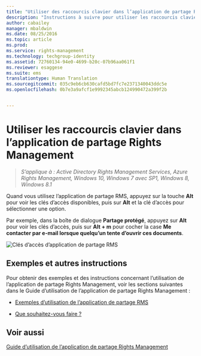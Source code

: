 ```yaml
---
title: "Utiliser des raccourcis clavier dans l’application de partage Rights Management | Azure RMS"
description: "Instructions à suivre pour utiliser les raccourcis clavier avec l’application de partage RMS pour Windows."
author: cabailey
manager: mbaldwin
ms.date: 08/25/2016
ms.topic: article
ms.prod: 
ms.service: rights-management
ms.technology: techgroup-identity
ms.assetid: 72760134-94e0-4699-b20c-07b96aa061f1
ms.reviewer: esaggese
ms.suite: ems
translationtype: Human Translation
ms.sourcegitcommit: 035c9eb6cb630cafd5bd7fc7e2371340043ddc5e
ms.openlocfilehash: 0b7e3a9afcf1e9992345abcb124990472a399f2b


---
```


# Utiliser les raccourcis clavier dans l’application de partage Rights Management

>*S’applique à : Active Directory Rights Management Services, Azure Rights Management, Windows 10, Windows 7 avec SP1, Windows 8, Windows 8.1*

Quand vous utilisez l’application de partage RMS, appuyez sur la touche **Alt** pour voir les clés d’accès disponibles, puis sur **Alt** et la clé d’accès pour sélectionner une option.

Par exemple, dans la boîte de dialogue **Partage protégé**, appuyez sur **Alt** pour voir les clés d’accès, puis sur **Alt + m** pour cocher la case **Me contacter par e-mail lorsque quelqu’un tente d’ouvrir ces documents**.

![Clés d’accès d’application de partage RMS](../media/ADRMS_MSRMSApp_AccessKeys.png)

## Exemples et autres instructions
Pour obtenir des exemples et des instructions concernant l’utilisation de l’application de partage Rights Management, voir les sections suivantes dans le Guide d’utilisation de l’application de partage Rights Management :

-   [Exemples d’utilisation de l’application de partage RMS](sharing-app-user-guide.md#examples-for-using-the-rms-sharing-application)

-   [Que souhaitez-vous faire ?](sharing-app-user-guide.md#what-do-you-want-to-do)

## Voir aussi
[Guide d’utilisation de l’application de partage Rights Management](sharing-app-user-guide.md)



<!--HONumber=Aug16_HO4-->


